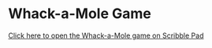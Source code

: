 # Whack-a-Mole Game

[Click here to open the Whack-a-Mole game on Scribble Pad](https://app.scribbler.live/#url=https://github.com/Adiraj-kashyap/Whack-A-Mole/blob/main/index.html)
